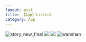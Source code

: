 ```yaml
---
layout: post
title: 【App】Listen1
category: App
---
```

![story_new_final](http://s5kw20fzf.hd-bkt.clouddn.com/img/story_new_final_0322.png)
![](http://s5kx63xd7.hd-bkt.clouddn.com/img/app-220508-fragment-top.png)
![](http://s5kx63xd7.hd-bkt.clouddn.com/img/app-220508-listen1.png)
![wanshan](http://s5kw20fzf.hd-bkt.clouddn.com/img/wanshan.png)
